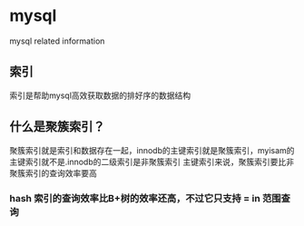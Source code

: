 # mysql
mysql related information

## 索引
索引是帮助mysql高效获取数据的排好序的数据结构

##  什么是聚簇索引？
聚簇索引就是索引和数据存在一起，innodb的主键索引就是聚簇索引，myisam的主键索引就不是.innodb的二级索引是非聚簇索引
主键索引来说，聚簇索引要比非聚簇索引的查询效率要高

### hash 索引的查询效率比B+树的效率还高，不过它只支持 = in 范围查询
